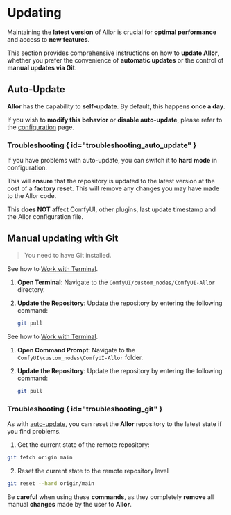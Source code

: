 # Updating

Maintaining the **latest version** of Allor is crucial for **optimal performance** and access to **new features**.

This section provides comprehensive instructions on how to **update Allor**, whether you prefer the convenience of
**automatic updates** or the control of **manual updates via Git**.

## Auto-Update

**Allor** has the capability to **self-update**. By default, this happens **once a day**.

If you wish to **modify this behavior** or **disable auto-update**, please refer to the <a href="Configuration.md" anchor="updates">
configuration</a> page.

### Troubleshooting  { id="troubleshooting_auto_update" }

If you have problems with auto-update, you can switch it to **hard mode** in configuration.

This will **ensure** that the repository is updated to the latest version at the cost of a **factory reset**.
This will remove any changes you may have made to the Allor code.

This **does NOT** affect ComfyUI, other plugins, last update timestamp and the Allor configuration file.

## Manual updating with Git

> You need to have Git installed.

<tabs group="updating">
<tab title="Updating for Unix" group-key="unix">

<procedure>

See how to [Work with Terminal](Work-with-Terminal.md).

1. **Open Terminal**: Navigate to the `ComfyUI/custom_nodes/ComfyUI-Allor` directory.

2. **Update the Repository**: Update the repository by entering the following command:

    ```bash
    git pull
    ```

</procedure>

</tab>
<tab title="Updating for Windows" group-key="windows">

<procedure>

See how to [Work with Terminal](Work-with-Terminal.md).

1. **Open Command Prompt**: Navigate to the `ComfyUI\custom_nodes\ComfyUI-Allor` folder.

2. **Update the Repository**: Update the repository by entering the following command:

    ```bash
    git pull
    ```

</procedure>

</tab>
</tabs>

### Troubleshooting { id="troubleshooting_git" }

As with [auto-update](Updating.md#troubleshooting_auto_update), you can reset the **Allor** repository to the latest state if you find problems.

<procedure>

1. Get the current state of the remote repository:

```Bash
git fetch origin main
```

2. Reset the current state to the remote repository level

```Bash
git reset --hard origin/main
```

</procedure>

Be **careful** when using these **commands**, as they completely **remove** all manual **changes** made by the user to **Allor**.
